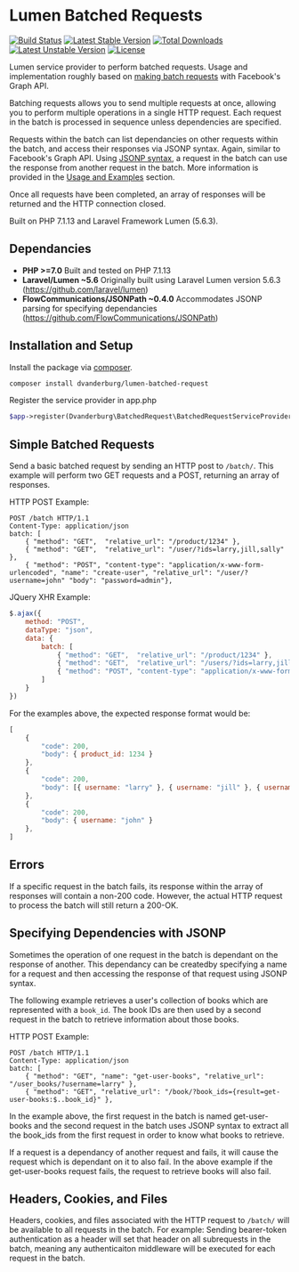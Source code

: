 # Lumen Batched Requests
[![Build Status](https://travis-ci.org/dvanderburg/lumen-batched-request.svg?branch=master)](https://travis-ci.org/dvanderburg/lumen-batched-request)
[![Latest Stable Version](https://poser.pugx.org/dvanderburg/lumen-batched-request/v/stable)](https://packagist.org/packages/dvanderburg/lumen-batched-request)
[![Total Downloads](https://poser.pugx.org/dvanderburg/lumen-batched-request/downloads)](https://packagist.org/packages/dvanderburg/lumen-batched-request)
[![Latest Unstable Version](https://poser.pugx.org/dvanderburg/lumen-batched-request/v/unstable)](https://packagist.org/packages/dvanderburg/lumen-batched-request)
[![License](https://poser.pugx.org/dvanderburg/lumen-batched-request/license)](https://packagist.org/packages/dvanderburg/lumen-batched-request)

Lumen service provider to perform batched requests. Usage and implementation roughly based on <a href="https://developers.facebook.com/docs/graph-api/making-multiple-requests">making batch requests</a> with Facebook's Graph API.

Batching requests allows you to send multiple requests at once, allowing you to perform multiple operations in a single HTTP request. Each request in the batch is processed in sequence unless dependencies are specified.

Requests within the batch can list dependancies on other requests within the batch, and access their responses via JSONP syntax. Again, similar to Facebook's Graph API. Using <a href="https://code.google.com/archive/p/jsonpath/">JSONP syntax</a>, a request in the batch can use the response from another request in the batch. More information is provided in the [Usage and Examples](#Usage-and-Examples) section.

Once all requests have been completed, an array of responses will be returned and the HTTP connection closed.

Built on PHP 7.1.13 and Laravel Framework Lumen (5.6.3).


## Dependancies

* __PHP >=7.0__ Built and tested on PHP 7.1.13
* __Laravel/Lumen ~5.6__ Originally built using Laravel Lumen version 5.6.3 (https://github.com/laravel/lumen)
* __FlowCommunications/JSONPath ~0.4.0__ Accommodates JSONP parsing for specifying dependancies (https://github.com/FlowCommunications/JSONPath)


## Installation and Setup

Install the package via <a href="https://getcomposer.org/">composer</a>.
```bash
composer install dvanderburg/lumen-batched-request
```

Register the service provider in app.php
```php
$app->register(Dvanderburg\BatchedRequest\BatchedRequestServiceProvider::class);
```


## Simple Batched Requests

Send a basic batched request by sending an HTTP post to `/batch/`. This example will perform two GET requests and a POST, returning an array of responses.

HTTP POST Example:
```
POST /batch HTTP/1.1
Content-Type: application/json
batch: [
	{ "method": "GET",	"relative_url": "/product/1234" },
	{ "method": "GET",	"relative_url": "/user/?ids=larry,jill,sally" },
	{ "method": "POST",	"content-type": "application/x-www-form-urlencoded", "name": "create-user", "relative_url": "/user/?username=john" "body": "password=admin"},
```

JQuery XHR Example:
```javascript
$.ajax({
	method: "POST",
	dataType: "json",
	data: {
		batch: [
			{ "method": "GET",	"relative_url": "/product/1234" },
			{ "method": "GET",	"relative_url": "/users/?ids=larry,jill,sally" },
			{ "method": "POST",	"content-type": "application/x-www-form-urlencoded", "name": "create-user", "relative_url": "/user/?username=john" "body": "password=admin" },
		]
	}
})
```

For the examples above, the expected response format would be:
```javascript
[
	{
		"code": 200,
		"body": { product_id: 1234 }
	},
	{
		"code": 200,
		"body": [{ username: "larry" }, { username: "jill" }, { username: "sally" }]
	},
	{
		"code": 200,
		"body": { username: "john" }
	},
]
```


## Errors

If a specific request in the batch fails, its response within the array of responses will contain a non-200 code. However, the actual HTTP request to process the batch will still return a 200-OK.


## Specifying Dependencies with JSONP

Sometimes the operation of one request in the batch is dependant on the response of another. This dependancy can be createdby specifying a name for a request and then accessing the response of that request using JSONP syntax.

The following example retrieves a user's collection of books which are represented with a `book_id`. The book IDs are then used by a second request in the batch to retrieve information about those books.

HTTP POST Example:
```
POST /batch HTTP/1.1
Content-Type: application/json
batch: [
	{ "method": "GET", "name": "get-user-books", "relative_url": "/user_books/?username=larry" },
	{ "method": "GET", "relative_url": "/book/?book_ids={result=get-user-books:$..book_id}" },
```

In the example above, the first request in the batch is named get-user-books and the second request in the batch uses JSONP syntax to extract all the book_ids from the first request in order to know what books to retrieve.

If a request is a dependancy of another request and fails, it will cause the request which is dependant on it to also fail. In the above example if the get-user-books request fails, the request to retrieve books will also fail.


## Headers, Cookies, and Files

Headers, cookies, and files associated with the HTTP request to `/batch/` will be available to all requests in the batch. For example: Sending bearer-token authentication as a header will set that header on all subrequests in the batch, meaning any authenticaiton middleware will be executed for each request in the batch.
